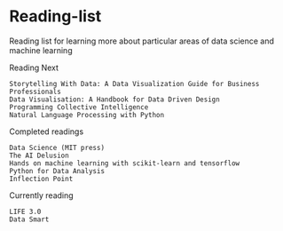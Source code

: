 # Reading-list
Reading list for learning more about particular areas of data science and machine learning 

Reading Next

```
Storytelling With Data: A Data Visualization Guide for Business Professionals 
Data Visualisation: A Handbook for Data Driven Design
Programming Collective Intelligence
Natural Language Processing with Python
```
Completed readings
 ```
Data Science (MIT press) 
The AI Delusion
Hands on machine learning with scikit-learn and tensorflow
Python for Data Analysis
Inflection Point
```
Currently reading
```
LIFE 3.0 
Data Smart
```
